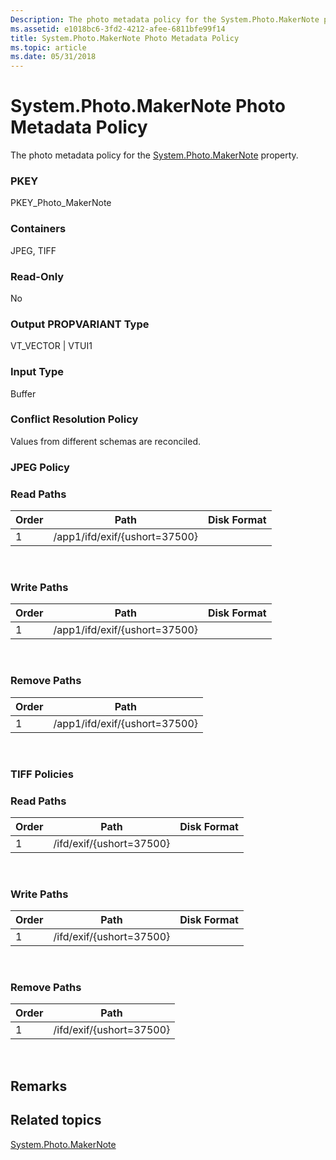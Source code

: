 ```yaml
---
Description: The photo metadata policy for the System.Photo.MakerNote property.
ms.assetid: e1018bc6-3fd2-4212-afee-6811bfe99f14
title: System.Photo.MakerNote Photo Metadata Policy
ms.topic: article
ms.date: 05/31/2018
---
```


# System.Photo.MakerNote Photo Metadata Policy

The photo metadata policy for the [System.Photo.MakerNote](../properties/props-system-photo-makernote.md) property.

### PKEY

PKEY\_Photo\_MakerNote

### Containers

JPEG, TIFF

### Read-Only

No

### Output PROPVARIANT Type

VT\_VECTOR \| VTUI1

### Input Type

Buffer

### Conflict Resolution Policy

Values from different schemas are reconciled.

### JPEG Policy

### Read Paths



| Order | Path                          | Disk Format |
|-------|-------------------------------|-------------|
| 1     | /app1/ifd/exif/{ushort=37500} |             |



 

### Write Paths



| Order | Path                          | Disk Format |
|-------|-------------------------------|-------------|
| 1     | /app1/ifd/exif/{ushort=37500} |             |



 

### Remove Paths



| Order | Path                          |
|-------|-------------------------------|
| 1     | /app1/ifd/exif/{ushort=37500} |



 

### TIFF Policies

### Read Paths



| Order | Path                     | Disk Format |
|-------|--------------------------|-------------|
| 1     | /ifd/exif/{ushort=37500} |             |



 

### Write Paths



| Order | Path                     | Disk Format |
|-------|--------------------------|-------------|
| 1     | /ifd/exif/{ushort=37500} |             |



 

### Remove Paths



| Order | Path                     |
|-------|--------------------------|
| 1     | /ifd/exif/{ushort=37500} |



 

## Remarks

## Related topics

<dl> <dt>

[System.Photo.MakerNote](../properties/props-system-photo-makernote.md)
</dt> </dl>

 

 